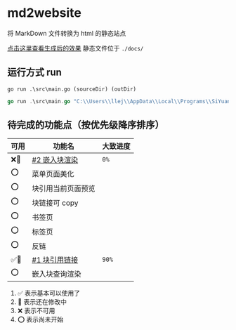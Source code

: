# md2website

将 MarkDown 文件转换为 html 的静态站点

[点击这里查看生成后的效果](https://2234839.github.io/md2website/) 静态文件位于 `./docs/`

## 运行方式 run

`go run .\src\main.go (sourceDir) (outDir)`

```go
go run .\src\main.go "C:\\Users\\llej\\AppData\\Local\\Programs\\SiYuan\\resources\\guide\\思源笔记用户指南" "D:\\code\\md2website\\docs"
```

## 待完成的功能点（按优先级降序排序）

| 可用 | 功能名 | 大致进度 |
| - | - | - |
| ❌🔨 | [#2 嵌入块渲染](https://github.com/2234839/md2website/issues/2) | `0%` |
| ⭕ | 菜单页面美化 |   |
| ⭕ | 块引用当前页面预览 |   |
| ⭕ | 块链接可 copy |   |
| ⭕ | 书签页 |   |
| ⭕ | 标签页 |   |
| ⭕ | 反链 |   |
| ✅🔨 | [#1 块引用链接](https://github.com/2234839/md2website/issues/1) | `90%` |
| ⭕ | 嵌入块查询渲染 |   |


1. ✅ 表示基本可以使用了
2. 🔨 表示还在修改中
3. ❌ 表示不可用
4. ⭕ 表示尚未开始
